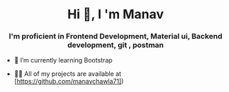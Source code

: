 <h1 align="center">Hi 👋, I 'm Manav</h1>
<h3 align="center"> I'm proficient in Frontend Development, Material ui, Backend development, git , postman </h3>



- 🌱 I’m currently learning Bootstrap 

- 👨‍💻 All of my projects are available at [https://github.com/manavchawla71])



